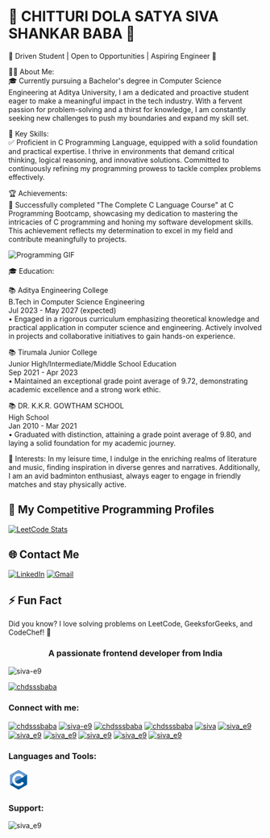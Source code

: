 # 🌟 CHITTURI DOLA SATYA SIVA SHANKAR BABA 🌟

🔹 Driven Student | Open to Opportunities | Aspiring Engineer 🔹

👨‍💼 About Me:  
🎓 Currently pursuing a Bachelor's degree in Computer Science Engineering at Aditya University, I am a dedicated and proactive student eager to make a meaningful impact in the tech industry. With a fervent passion for problem-solving and a thirst for knowledge, I am constantly seeking new challenges to push my boundaries and expand my skill set.


🚀 Key Skills:  
✅ Proficient in C Programming Language, equipped with a solid foundation and practical expertise. I thrive in environments that demand critical thinking, logical reasoning, and innovative solutions. Committed to continuously refining my programming prowess to tackle complex problems effectively.

🏆 Achievements:  
🌟 Successfully completed "The Complete C Language Course" at C Programming Bootcamp, showcasing my dedication to mastering the intricacies of C programming and honing my software development skills. This achievement reflects my determination to excel in my field and contribute meaningfully to projects.


![Programming GIF](https://i.giphy.com/media/v1.Y2lkPTc5MGI3NjExYzJ5Z3Jka3hjdHk2YW5mYzhibjNnOGs4cWs4aWg5eWdubXYwNWxtdSZlcD12MV9pbnRlcm5hbF9naWZfYnlfaWQmY3Q9Zw/3o7btXJQm5DD8ApubC/giphy.gif)

🎓 Education:

📚 Aditya Engineering College  
B.Tech in Computer Science Engineering  
Jul 2023 - May 2027 (expected)  
• Engaged in a rigorous curriculum emphasizing theoretical knowledge and practical application in computer science and engineering. Actively involved in projects and collaborative initiatives to gain hands-on experience.

📚 Tirumala Junior College  
Junior High/Intermediate/Middle School Education  
Sep 2021 - Apr 2023  
• Maintained an exceptional grade point average of 9.72, demonstrating academic excellence and a strong work ethic.

📚 DR. K.K.R. GOWTHAM SCHOOL  
High School  
Jan 2010 - Mar 2021  
• Graduated with distinction, attaining a grade point average of 9.80, and laying a solid foundation for my academic journey.

🌟 Interests:
In my leisure time, I indulge in the enriching realms of literature and music, finding inspiration in diverse genres and narratives. Additionally, I am an avid badminton enthusiast, always eager to engage in friendly matches and stay physically active.

## 🚀 My Competitive Programming Profiles

[![LeetCode Stats](https://leetcard.jacoblin.cool/siva_e9?theme=light&font=source_code_pro&ext=heatmap)](https://leetcode.com/siva_e9/)

## 🌐 Contact Me

[![LinkedIn](https://img.shields.io/badge/LinkedIn-0077B5?style=for-the-badge&logo=linkedin&logoColor=white)](https://www.linkedin.com/in/siva-e9/)
[![Gmail](https://img.shields.io/badge/Gmail-D14836?style=for-the-badge&logo=gmail&logoColor=white)](mailto:aditya78794@gmail.com)

## ⚡ Fun Fact

Did you know? I love solving problems on LeetCode, GeeksforGeeks, and CodeChef! 🧩

<!-- Add any other content or customization you need below -->
<h3 align="center">A passionate frontend developer from India</h3>

<p align="left"> <img src="https://komarev.com/ghpvc/?username=siva-e9&label=Profile%20views&color=0e75b6&style=flat" alt="siva-e9" /> </p>

<p align="left"> <a href="https://twitter.com/chdsssbaba" target="blank"><img src="https://img.shields.io/twitter/follow/chdsssbaba?logo=twitter&style=for-the-badge" alt="chdsssbaba" /></a> </p>

<h3 align="left">Connect with me:</h3>
<p align="left">
<a href="https://twitter.com/chdsssbaba" target="blank"><img align="center" src="https://raw.githubusercontent.com/rahuldkjain/github-profile-readme-generator/master/src/images/icons/Social/twitter.svg" alt="chdsssbaba" height="30" width="40" /></a>
<a href="https://linkedin.com/in/siva-e9" target="blank"><img align="center" src="https://raw.githubusercontent.com/rahuldkjain/github-profile-readme-generator/master/src/images/icons/Social/linked-in-alt.svg" alt="siva-e9" height="30" width="40" /></a>
<a href="https://fb.com/chdsssbaba" target="blank"><img align="center" src="https://raw.githubusercontent.com/rahuldkjain/github-profile-readme-generator/master/src/images/icons/Social/facebook.svg" alt="chdsssbaba" height="30" width="40" /></a>
<a href="https://instagram.com/chdsssbaba" target="blank"><img align="center" src="https://raw.githubusercontent.com/rahuldkjain/github-profile-readme-generator/master/src/images/icons/Social/instagram.svg" alt="chdsssbaba" height="30" width="40" /></a>
<a href="https://www.youtube.com/@siva78794" target="blank"><img align="center" src="https://raw.githubusercontent.com/rahuldkjain/github-profile-readme-generator/master/src/images/icons/Social/youtube.svg" alt="siva" height="30" width="40" /></a>
<a href="https://www.codechef.com/users/siva_e9" target="blank"><img align="center" src="https://cdn.jsdelivr.net/npm/simple-icons@3.1.0/icons/codechef.svg" alt="siva_e9" height="30" width="40" /></a>
<a href="https://www.hackerrank.com/siva_e9" target="blank"><img align="center" src="https://raw.githubusercontent.com/rahuldkjain/github-profile-readme-generator/master/src/images/icons/Social/hackerrank.svg" alt="siva_e9" height="30" width="40" /></a>
<a href="https://codeforces.com/profile/siva_e9" target="blank"><img align="center" src="https://raw.githubusercontent.com/rahuldkjain/github-profile-readme-generator/master/src/images/icons/Social/codeforces.svg" alt="siva_e9" height="30" width="40" /></a>
<a href="https://www.leetcode.com/siva_e9" target="blank"><img align="center" src="https://raw.githubusercontent.com/rahuldkjain/github-profile-readme-generator/master/src/images/icons/Social/leet-code.svg" alt="siva_e9" height="30" width="40" /></a>
<a href="https://www.hackerearth.com/siva_e9" target="blank"><img align="center" src="https://raw.githubusercontent.com/rahuldkjain/github-profile-readme-generator/master/src/images/icons/Social/hackerearth.svg" alt="siva_e9" height="30" width="40" /></a>
<a href="https://auth.geeksforgeeks.org/user/siva_e9" target="blank"><img align="center" src="https://raw.githubusercontent.com/rahuldkjain/github-profile-readme-generator/master/src/images/icons/Social/geeks-for-geeks.svg" alt="siva_e9" height="30" width="40" /></a>
</p>

<h3 align="left">Languages and Tools:</h3>
<p align="left"> <a href="https://www.cprogramming.com/" target="_blank" rel="noreferrer"> <img src="https://raw.githubusercontent.com/devicons/devicon/master/icons/c/c-original.svg" alt="c" width="40" height="40"/> </a> </p>

<h3 align="left">Support:</h3>
<p><a href="https://www.buymeacoffee.com/siva_e9"> <img align="left" src="https://cdn.buymeacoffee.com/buttons/v2/default-yellow.png" height="50" width="210" alt="siva_e9" /></a></p><br><br>
